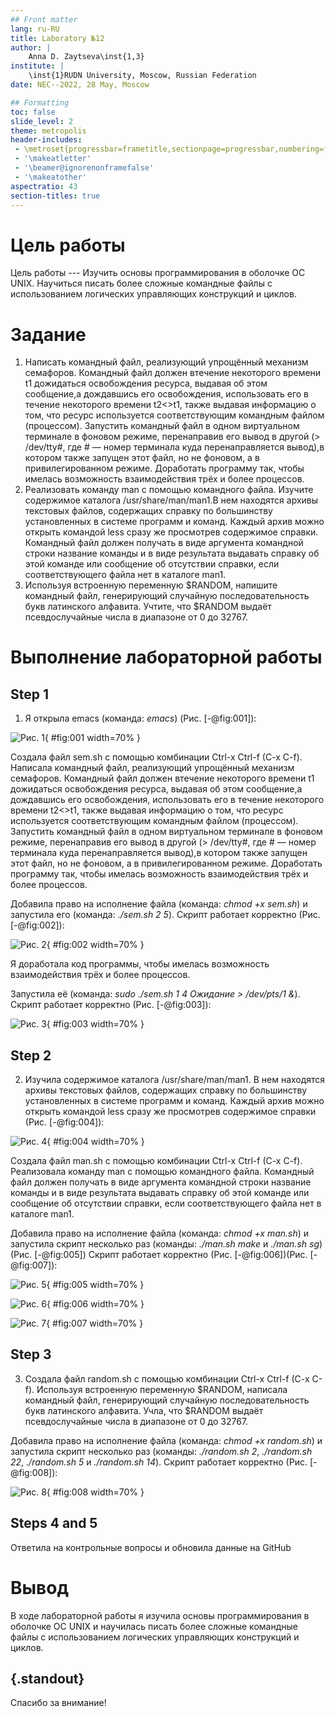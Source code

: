 ```yaml
---
## Front matter
lang: ru-RU
title: Laboratory №12
author: |
	Anna D. Zaytseva\inst{1,3}
institute: |
	\inst{1}RUDN University, Moscow, Russian Federation
date: NEC--2022, 28 May, Moscow

## Formatting
toc: false
slide_level: 2
theme: metropolis
header-includes: 
 - \metroset{progressbar=frametitle,sectionpage=progressbar,numbering=fraction}
 - '\makeatletter'
 - '\beamer@ignorenonframefalse'
 - '\makeatother'
aspectratio: 43
section-titles: true
---
```


# Цель работы

Цель работы --- Изучить основы программирования в оболочке ОС UNIX. Научиться писать более сложные командные файлы с использованием логических управляющих конструкций и циклов.

# Задание

1. Написать командный файл, реализующий упрощённый механизм семафоров. Командный файл должен втечение некоторого времени t1 дожидаться освобождения ресурса, выдавая об этом сообщение,а дождавшись его освобождения, использовать его в течение некоторого времени t2<>t1, также выдавая информацию о том, что ресурс используется соответствующим командным файлом (процессом). Запустить командный файл в одном виртуальном терминале в фоновом режиме, перенаправив его вывод в другой (> /dev/tty#, где # — номер терминала куда перенаправляется вывод),в котором также запущен этот файл, но не фоновом, а в привилегированном режиме. Доработать программу так, чтобы имелась возможность взаимодействия трёх и более процессов.
2. Реализовать команду man с помощью командного файла. Изучите содержимое каталога /usr/share/man/man1.В нем находятся архивы текстовых файлов, содержащих
справку по большинству установленных в системе программ и команд. Каждый архив можно открыть командой less сразу же просмотрев содержимое справки. Командный
файл должен получать в виде аргумента командной строки название команды и в виде результата выдавать справку об этой команде или сообщение об отсутствии справки, если соответствующего файла нет в каталоге man1.
3. Используя встроенную переменную $RANDOM, напишите командный файл, генерирующий случайную последовательность букв латинского алфавита. Учтите, что $RANDOM выдаёт псевдослучайные числа в диапазоне от 0 до 32767.

# Выполнение лабораторной работы

## Step 1

1. Я открыла emacs (команда: *emacs*) (Рис. [-@fig:001]):

![Рис. 1](lab12_images/1.png){ #fig:001 width=70% }

Создала файл sem.sh с помощью комбинации Ctrl-x Ctrl-f (C-x C-f). Написала командный файл, реализующий упрощённый механизм семафоров. Командный файл должен втечение некоторого времени t1 дожидаться освобождения ресурса, выдавая об этом сообщение,а дождавшись его освобождения, использовать его в течение некоторого времени t2<>t1, также выдавая информацию о том, что ресурс используется соответствующим командным файлом (процессом). Запустить командный файл в одном виртуальном терминале в фоновом режиме, перенаправив его вывод в другой (> /dev/tty#, где # — номер терминала куда перенаправляется вывод),в котором также запущен этот файл, но не фоновом, а в привилегированном режиме. Доработать программу так, чтобы имелась возможность взаимодействия трёх и более процессов. 

Добавила право на исполнение файла (команда: *chmod +x sem.sh*) и запустила его (команда: *./sem.sh 2 5*). Скрипт работает корректно (Рис. [-@fig:002]):

![Рис. 2](lab12_images/2.png){ #fig:002 width=70% }

Я доработала код программы, чтобы имелась возможность взаимодействия трёх и более процессов.

Запустила её (команда: *sudo ./sem.sh 1 4 Ожидание > /dev/pts/1 &*). Скрипт работает корректно (Рис. [-@fig:003]):

![Рис. 3](lab12_images/3.png){ #fig:003 width=70% }

## Step 2

2. Изучила содержимое каталога /usr/share/man/man1. В нем находятся архивы текстовых файлов, содержащих справку по большинству установленных в системе программ и команд. Каждый архив можно открыть командой less сразу же просмотрев содержимое справки (Рис. [-@fig:004]):

![Рис. 4](lab12_images/4.png){ #fig:004 width=70% }

Создала файл man.sh с помощью комбинации Ctrl-x Ctrl-f (C-x C-f). Реализовала команду man с помощью командного файла. Командный файл должен получать в виде аргумента командной строки название команды и в виде результата выдавать справку об этой команде или сообщение об отсутствии справки, если соответствующего файла нет в каталоге man1.

Добавила право на исполнение файла (команда: *chmod +x man.sh*) и запустила скрипт несколько раз (команды: *./man.sh make* и *./man.sh sg*) (Рис. [-@fig:005]) Скрипт работает корректно (Рис. [-@fig:006])(Рис. [-@fig:007]):

![Рис. 5](lab12_images/5.png){ #fig:005 width=70% }

![Рис. 6](lab12_images/6.png){ #fig:006 width=70% }

![Рис. 7](lab12_images/7.png){ #fig:007 width=70% }

## Step 3

3. Создала файл random.sh с помощью комбинации Ctrl-x Ctrl-f (C-x C-f). Используя встроенную переменную $RANDOM, написала командный файл, генерирующий случайную последовательность букв латинского алфавита. Учла, что $RANDOM выдаёт псевдослучайные числа в диапазоне от 0 до 32767.

Добавила право на исполнение файла (команда: *chmod +x random.sh*) и запустила скрипт несколько раз (команды: *./random.sh 2*, *./random.sh 22*, *./random.sh 5* и *./random.sh 14*). Скрипт работает корректно (Рис. [-@fig:008]):

![Рис. 8](lab12_images/8.png){ #fig:008 width=70% }

## Steps 4 and 5

Ответила на контрольные вопросы и обновила данные на GitHub

# Вывод

В ходе лабораторной работы я изучила основы программирования в оболочке ОС UNIX и научилась писать более сложные командные файлы с использованием логических управляющих конструкций и циклов.

## {.standout}

Спасибо за внимание!

